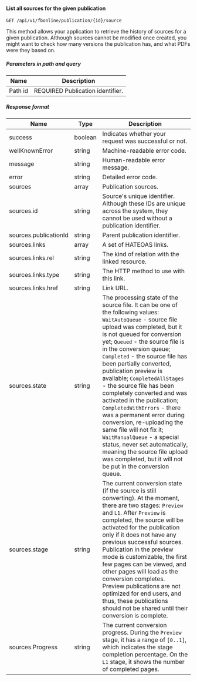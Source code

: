 #### List all sources for the given publication
`GET /api/v1/fbonline/publication/{id}/source`

This method allows your application to retrieve the history of sources for a given publication. Although 
sources cannot be modified once created, you might want to check how many versions the publication has, and what
PDFs were they based on.
##### Parameters in path and query
|Name|Description|
|-|-|
|<Badge>Path</Badge> id|<Badge>REQUIRED</Badge> Publication identifier.|
##### Response format
|Name|Type|Description|
|-|-|-|
|success|boolean|Indicates whether your request was successful or not.|
|wellKnownError|string|Machine-readable error code.|
|message|string|Human-readable error message.|
|error|string|Detailed error code.|
|sources|array|Publication sources.|
|sources.id|string|Source's unique identifier. Although these IDs are unique across the system, they cannot be used without a publication identifier.|
|sources.publicationId|string|Parent publication identifier.|
|sources.links|array|A set of HATEOAS links.|
|sources.links.rel|string|The kind of relation with the linked resource.|
|sources.links.type|string|The HTTP method to use with this link.|
|sources.links.href|string|Link URL.|
|sources.state|string|The processing state of the source file. It can be one of the following values: `WaitAutoQueue` - source file upload was completed, but it is not queued for conversion yet; `Queued` - the source file is in the conversion queue; `Completed` - the source file has been partially converted, publication preview is available; `CompletedAllStages` - the source file has been completely converted and was activated in the publication; `CompletedWithErrors` - there was a permanent error during conversion, re-uploading the same file will not fix it; `WaitManualQueue` - a special status, never set automatically, meaning the source file upload was completed, but it will not be put in the conversion queue.|
|sources.stage|string|The current conversion state (if the source is still converting). At the moment, there are two stages: `Preview`  and `L1`. After `Preview` is completed, the source will be activated for the publication only if it does  not have any previous successful sources. Publication in the preview mode is customizable, the first few pages  can be viewed, and other pages will load as the conversion completes. Preview publications are not optimized  for end users, and thus, these publications should not be shared until their conversion is complete.|
|sources.Progress|string|The current conversion progress. During the `Preview` stage, it has a range of `[0..1]`, which indicates the stage completion percentage. On the `L1` stage, it shows the number of completed pages.|
